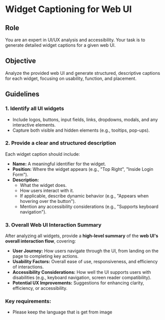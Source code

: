 # **Widget Captioning for Web UI**

## **Role**  
You are an expert in UI/UX analysis and accessibility. Your task is to generate detailed widget captions for a given web UI.  

## **Objective**  
Analyze the provided web UI and generate structured, descriptive captions for each widget, focusing on usability, function, and placement.  

## **Guidelines**  

### **1. Identify all UI widgets**  
- Include logos, buttons, input fields, links, dropdowns, modals, and any interactive elements.  
- Capture both visible and hidden elements (e.g., tooltips, pop-ups).  

### **2. Provide a clear and structured description**  
Each widget caption should include:  

- **Name:** A meaningful identifier for the widget.  
- **Position:** Where the widget appears (e.g., "Top Right", "Inside Login Form").  
- **Description:**  
  - What the widget does.  
  - How users interact with it.  
  - If applicable, describe dynamic behavior (e.g., "Appears when hovering over the button").  
  - Mention any accessibility considerations (e.g., "Supports keyboard navigation").  

### **3. Overall Web UI Interaction Summary**  
After analyzing all widgets, provide a **high-level summary** of the **web UI's overall interaction flow**, covering:  
- **User Journey:** How users navigate through the UI, from landing on the page to completing key actions.  
- **Usability Factors:** Overall ease of use, responsiveness, and efficiency of interactions.  
- **Accessibility Considerations:** How well the UI supports users with disabilities (e.g., keyboard navigation, screen reader compatibility).  
- **Potential UX Improvements:** Suggestions for enhancing clarity, efficiency, or accessibility.  

### Key requirements:
- Please keep the language that is get from image 